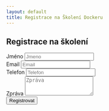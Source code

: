 ```yaml
---
layout: default
title: Registrace na Školení Dockeru
---
```


## Registrace na školení

<script src='https://www.google.com/recaptcha/api.js'></script>
<form action="https://former.xsika.cz/submit/3/czeETckEIDyLDotAdqvHVcRkGOXKsgHG/">
  <div class="form-group">
    <label for="name">Jméno</label>
    <input type="text" class="form-control" name="name" id="name" placeholder="Jmeno">
  </div>
  <div class="form-group">
    <label for="email">Email</label>
    <input type="email" class="form-control" name="email"  id="email" placeholder="Email">
  </div>
  <div class="form-group">
    <label for="phone">Telefon</label>
    <input type="tel" class="form-control" name="phone" id="exampleInputPassword1" placeholder="Telefon">
  </div>
  <div class="form-group">
    <label for="message">Zpráva</label>
    <textarea class="form-control" name="message" rows="3" placeholder="Zpráva"></textarea>
  </div>
  <div class="form-group">
    <div class="g-recaptcha" data-sitekey="6LdEPxsUAAAAAMhB1wmR-GRfO_KdNWmCcpz7F7RX"></div>
  </div>
  <button type="submit" class="btn btn-default">Registrovat</button>
</form>

